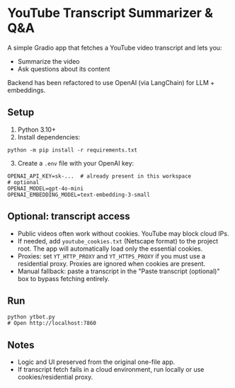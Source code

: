 # YouTube Transcript Summarizer & Q&A

A simple Gradio app that fetches a YouTube video transcript and lets you:
- Summarize the video
- Ask questions about its content

Backend has been refactored to use OpenAI (via LangChain) for LLM + embeddings.

## Setup
1) Python 3.10+
2) Install dependencies:
```
python -m pip install -r requirements.txt
```
3) Create a `.env` file with your OpenAI key:
```
OPENAI_API_KEY=sk-...  # already present in this workspace
# optional
OPENAI_MODEL=gpt-4o-mini
OPENAI_EMBEDDING_MODEL=text-embedding-3-small
```

## Optional: transcript access
- Public videos often work without cookies. YouTube may block cloud IPs.
- If needed, add `youtube_cookies.txt` (Netscape format) to the project root. The app will automatically load only the essential cookies.
- Proxies: set `YT_HTTP_PROXY` and `YT_HTTPS_PROXY` if you must use a residential proxy. Proxies are ignored when cookies are present.
- Manual fallback: paste a transcript in the "Paste transcript (optional)" box to bypass fetching entirely.

## Run
```
python ytbot.py
# Open http://localhost:7860
```

## Notes
- Logic and UI preserved from the original one-file app.
- If transcript fetch fails in a cloud environment, run locally or use cookies/residential proxy.
